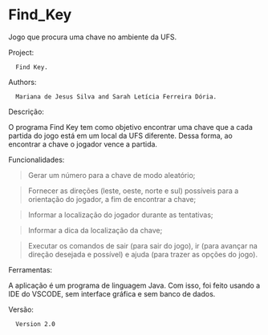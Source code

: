 # Find_Key
Jogo que procura uma chave no ambiente da UFS.


Project:

      Find Key.

Authors: 

      Mariana de Jesus Silva and Sarah Letícia Ferreira Dória.

Descrição:

   O programa Find Key tem como objetivo encontrar uma chave que a cada 
partida do jogo está em um local da UFS diferente. Dessa forma, ao encontrar
a chave o jogador vence a partida.


Funcionalidades:
   > Gerar um número para a chave de modo aleatório;

   > Fornecer as direções (leste, oeste, norte e sul) possíveis 
   para a orientação do jogador, a fim de encontrar a chave;

   > Informar a localização do jogador durante as tentativas;
   
   > Informar a dica da localização da chave;

   > Executar os comandos de sair (para sair do jogo), ir <direcao> 
   (para avançar na direção desejada e possível) e ajuda (para trazer as opções do jogo).


Ferramentas:
      
   A aplicação é um programa de linguagem Java. Com isso, foi feito usando 
a IDE do VSCODE, sem interface gráfica e sem banco de dados.


Versão:

      Version 2.0
